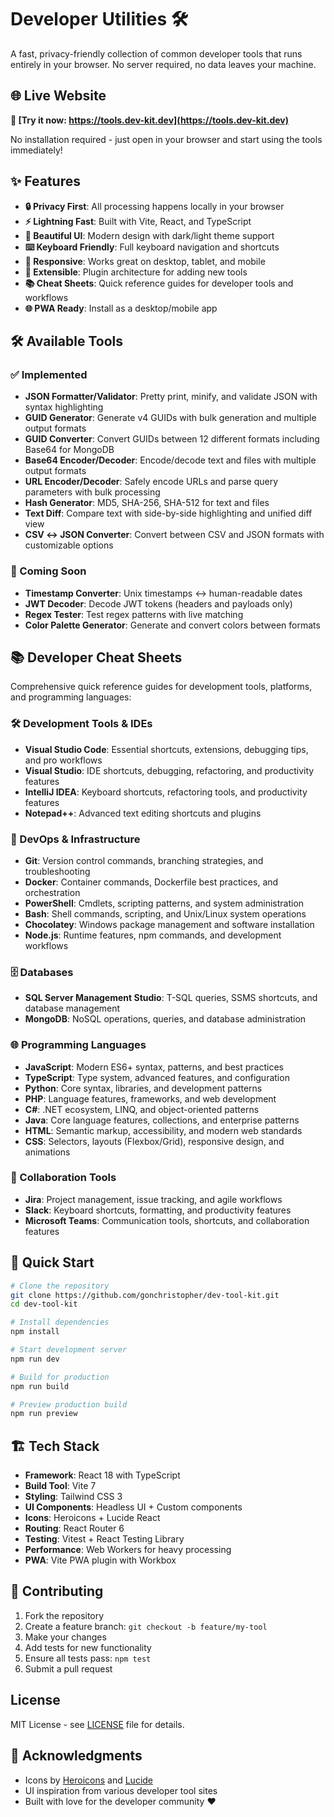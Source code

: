 # Developer Utilities 🛠️

A fast, privacy-friendly collection of common developer tools that runs entirely in your browser. No server required, no data leaves your machine.

## 🌐 Live Website

**🚀 [Try it now: https://tools.dev-kit.dev](https://tools.dev-kit.dev)**

No installation required - just open in your browser and start using the tools immediately!

## ✨ Features

- **🔒 Privacy First**: All processing happens locally in your browser
- **⚡ Lightning Fast**: Built with Vite, React, and TypeScript
- **🎨 Beautiful UI**: Modern design with dark/light theme support
- **⌨️ Keyboard Friendly**: Full keyboard navigation and shortcuts
- **📱 Responsive**: Works great on desktop, tablet, and mobile
- **🔧 Extensible**: Plugin architecture for adding new tools
- **📚 Cheat Sheets**: Quick reference guides for developer tools and workflows
- **🌐 PWA Ready**: Install as a desktop/mobile app

## 🛠️ Available Tools

### ✅ Implemented
- **JSON Formatter/Validator**: Pretty print, minify, and validate JSON with syntax highlighting
- **GUID Generator**: Generate v4 GUIDs with bulk generation and multiple output formats
- **GUID Converter**: Convert GUIDs between 12 different formats including Base64 for MongoDB
- **Base64 Encoder/Decoder**: Encode/decode text and files with multiple output formats
- **URL Encoder/Decoder**: Safely encode URLs and parse query parameters with bulk processing
- **Hash Generator**: MD5, SHA-256, SHA-512 for text and files
- **Text Diff**: Compare text with side-by-side highlighting and unified diff view
- **CSV ↔ JSON Converter**: Convert between CSV and JSON formats with customizable options

### 🚧 Coming Soon
- **Timestamp Converter**: Unix timestamps ↔ human-readable dates
- **JWT Decoder**: Decode JWT tokens (headers and payloads only)
- **Regex Tester**: Test regex patterns with live matching
- **Color Palette Generator**: Generate and convert colors between formats

## 📚 Developer Cheat Sheets

Comprehensive quick reference guides for development tools, platforms, and programming languages:

### 🛠️ Development Tools & IDEs
- **Visual Studio Code**: Essential shortcuts, extensions, debugging tips, and pro workflows
- **Visual Studio**: IDE shortcuts, debugging, refactoring, and productivity features
- **IntelliJ IDEA**: Keyboard shortcuts, refactoring tools, and productivity features
- **Notepad++**: Advanced text editing shortcuts and plugins

### 🔧 DevOps & Infrastructure
- **Git**: Version control commands, branching strategies, and troubleshooting
- **Docker**: Container commands, Dockerfile best practices, and orchestration
- **PowerShell**: Cmdlets, scripting patterns, and system administration
- **Bash**: Shell commands, scripting, and Unix/Linux system operations
- **Chocolatey**: Windows package management and software installation
- **Node.js**: Runtime features, npm commands, and development workflows

### 🗄️ Databases
- **SQL Server Management Studio**: T-SQL queries, SSMS shortcuts, and database management
- **MongoDB**: NoSQL operations, queries, and database administration

### 🌐 Programming Languages
- **JavaScript**: Modern ES6+ syntax, patterns, and best practices
- **TypeScript**: Type system, advanced features, and configuration
- **Python**: Core syntax, libraries, and development patterns
- **PHP**: Language features, frameworks, and web development
- **C#**: .NET ecosystem, LINQ, and object-oriented patterns
- **Java**: Core language features, collections, and enterprise patterns
- **HTML**: Semantic markup, accessibility, and modern web standards
- **CSS**: Selectors, layouts (Flexbox/Grid), responsive design, and animations

### 💬 Collaboration Tools
- **Jira**: Project management, issue tracking, and agile workflows
- **Slack**: Keyboard shortcuts, formatting, and productivity features
- **Microsoft Teams**: Communication tools, shortcuts, and collaboration features

## 🚀 Quick Start

```bash
# Clone the repository
git clone https://github.com/gonchristopher/dev-tool-kit.git
cd dev-tool-kit

# Install dependencies
npm install

# Start development server
npm run dev

# Build for production
npm run build

# Preview production build
npm run preview
```

## 🏗️ Tech Stack

- **Framework**: React 18 with TypeScript
- **Build Tool**: Vite 7
- **Styling**: Tailwind CSS 3
- **UI Components**: Headless UI + Custom components
- **Icons**: Heroicons + Lucide React  
- **Routing**: React Router 6
- **Testing**: Vitest + React Testing Library
- **Performance**: Web Workers for heavy processing
- **PWA**: Vite PWA plugin with Workbox

## 🤝 Contributing

1. Fork the repository
2. Create a feature branch: `git checkout -b feature/my-tool`
3. Make your changes
4. Add tests for new functionality
5. Ensure all tests pass: `npm test`
6. Submit a pull request

##  License

MIT License - see [LICENSE](LICENSE) file for details.

## 🙏 Acknowledgments

- Icons by [Heroicons](https://heroicons.com/) and [Lucide](https://lucide.dev/)
- UI inspiration from various developer tool sites
- Built with love for the developer community ❤️
